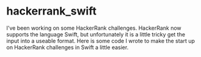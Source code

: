# hackerrank_swift
I've been working on some HackerRank challenges.  HackerRank now supports the language Swift, but unfortunately it is a little tricky get the input into a useable format.  Here is some code I wrote to make the start up on HackerRank challenges in Swift a little easier.

